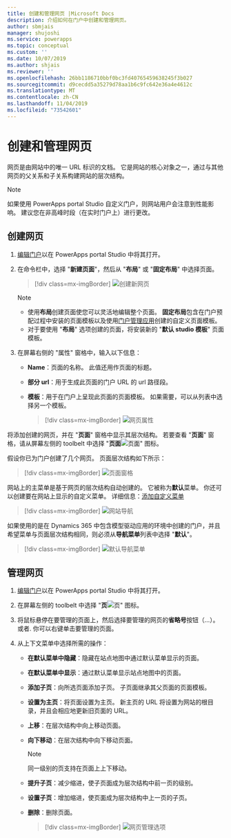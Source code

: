 ```yaml
---
title: 创建和管理网页 |Microsoft Docs
description: 介绍如何在门户中创建和管理网页。
author: sbmjais
manager: shujoshi
ms.service: powerapps
ms.topic: conceptual
ms.custom: ''
ms.date: 10/07/2019
ms.author: shjais
ms.reviewer: ''
ms.openlocfilehash: 26bb1186710bbf0bc3fd40765459638245f3b027
ms.sourcegitcommit: d9cecdd5a35279d78aa1b6c9fc642e36a4e4612c
ms.translationtype: MT
ms.contentlocale: zh-CN
ms.lasthandoff: 11/04/2019
ms.locfileid: "73542601"
---
```

# <a name="create-and-manage-webpages"></a>创建和管理网页

网页是由网站中的唯一 URL 标识的文档。 它是网站的核心对象之一，通过与其他网页的父关系和子关系构建网站的层次结构。

> [!NOTE]
> 如果使用 PowerApps portal Studio 自定义门户，则网站用户会注意到性能影响。 建议您在非高峰时段（在实时门户上）进行更改。

## <a name="create-webpage"></a>创建网页

1.  [编辑门户](manage-existing-portals.md#edit)以在 PowerApps portal Studio 中将其打开。  

2.  在命令栏中，选择 "**新建页面**"，然后从 "**布局**" 或 "**固定布局**" 中选择页面。

    > [!div class=mx-imgBorder]
    > ![创建新网页](media/create-webpage.png "创建新网页")

    > [!NOTE]
    > - 使用**布局**创建页面使您可以灵活地编辑整个页面。 **固定布局**包含在门户预配过程中安装的页面模板以及使用[门户管理应用](configure/configure-portal.md)创建的自定义页面模板。
    > - 对于要使用 "**布局**" 选项创建的页面，将安装新的 "**默认 studio 模板**" 页面模板。

3.  在屏幕右侧的 "属性" 窗格中，输入以下信息：

    - **Name**：页面的名称。 此值还用作页面的标题。

    - **部分 url**：用于生成此页面的门户 URL 的 url 路径段。

    - **模板**：用于在门户上呈现此页面的页面模板。 如果需要，可以从列表中选择另一个模板。

        > [!div class=mx-imgBorder]
        > ![网页属性](media/webpage-props.png "网页属性")

将添加创建的网页，并在 "**页面**" 窗格中显示其层次结构。 若要查看 "**页面**" 窗格，请从屏幕左侧的 toolbelt 中选择 "**页面**![页面" 图标](media/pages-icon.png "页面图标")。  

假设你已为门户创建了几个网页。 页面层次结构如下所示：

> [!div class=mx-imgBorder]
> ![页面窗格](media/pages-pane.png "页面窗格")  

网站上的主菜单是基于网页的层次结构自动创建的。 它被称为**默认**菜单。 你还可以创建要在网站上显示的自定义菜单。 详细信息：[添加自定义菜单](compose-page.md#add-a-custom-menu)

> [!div class=mx-imgBorder]
> ![网站导航](media/website-navigation.png "网站导航")

如果使用的是在 Dynamics 365 中包含模型驱动应用的环境中创建的门户，并且希望菜单与页面层次结构相同，则必须从**导航菜单**列表中选择 "**默认**"。

> [!div class=mx-imgBorder]
> ![默认导航菜单](media/navigation-menu-default.png "默认导航菜单")

## <a name="manage-webpage"></a>管理网页

1.  [编辑门户](manage-existing-portals.md#edit)以在 PowerApps portal Studio 中将其打开。  

2.  在屏幕左侧的 toolbelt 中选择 "**页**![页" 图标](media/pages-icon.png "页面图标")。  

3.  将鼠标悬停在要管理的页面上，然后选择要管理的网页的**省略号**按钮（...）。 或者. 你可以右键单击要管理的页面。

4.  从上下文菜单中选择所需的操作：

    - **在默认菜单中隐藏**：隐藏在站点地图中通过默认菜单显示的页面。

    - **在默认菜单中显示**：通过默认菜单显示站点地图中的页面。

    - **添加子页**：向所选页面添加子页。 子页面继承其父页面的页面模板。

    - **设置为主页**：将页面设置为主页。 新主页的 URL 将设置为网站的根目录，并且会相应地更新旧页面的 URL。

    - **上移**：在层次结构中向上移动页面。

    - **向下移动**：在层次结构中向下移动页面。

        > [!NOTE]
        > 同一级别的页支持在页面上上下移动。

    - **提升子页**：减少缩进，使子页面成为层次结构中前一页的级别。

    - **设置子页**：增加缩进，使页面成为层次结构中上一页的子页。

    - **删除**：删除页面。

        > [!div class=mx-imgBorder]
        > ![网页管理选项](media/webpage-manage-options.png "网页管理选项")  





